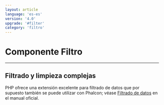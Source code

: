 ```yaml
---
layout: article
language: 'es-es'
version: '4.0'
upgrade: '#filter'
category: 'filtro'
---
```

# Componente Filtro

* * *

## Filtrado y limpieza complejas

PHP ofrece una extensión excelente para filtrado de datos que por supuesto también se puede utilizar con Phalcon; véase [Filtrado de datos](https://www.php.net/manual/es/book.filter.php) en el manual oficial.